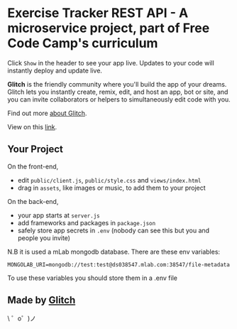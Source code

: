 
Exercise Tracker REST API - A microservice project, part of Free Code Camp's curriculum
=================

Click `Show` in the header to see your app live. Updates to your code will instantly deploy and update live.

**Glitch** is the friendly community where you'll build the app of your dreams. Glitch lets you instantly create, remix, edit, and host an app, bot or site, and you can invite collaborators or helpers to simultaneously edit code with you.

Find out more [about Glitch](https://glitch.com/about).

View on this [link](exercise-tracker-microservice-codecamp-certification.glitch.me/).


Your Project
------------

On the front-end,
- edit `public/client.js`, `public/style.css` and `views/index.html`
- drag in `assets`, like images or music, to add them to your project

On the back-end,
- your app starts at `server.js`
- add frameworks and packages in `package.json`
- safely store app secrets in `.env` (nobody can see this but you and people you invite)

N.B it is used a mLab mongodb database. There are these env variables:

```
MONGOLAB_URI=mongodb://test:test@ds038547.mlab.com:38547/file-metadata
```
To use these variables you should store them in a .env file 


Made by [Glitch](https://glitch.com/)
-------------------

\ ゜o゜)ノ
